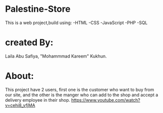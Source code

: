# Palestine-Store
This is a web project,build using:
    -HTML
    -CSS
    -JavaScript
    -PHP
    -SQL

# created By:
Laila Abu Safiya, "Mohammmad Kareem" Kukhun.

# About:
This project have 2 users, first one is the customer who want to buy from our site, and the other is the manger who can add to the shop and accept a delivery employee in their shop.
https://www.youtube.com/watch?v=cehi8_vfjMA
